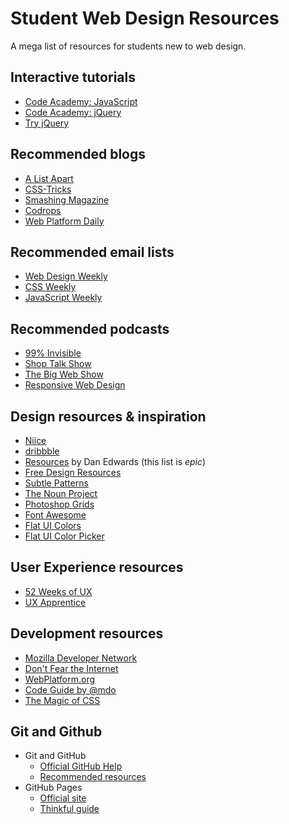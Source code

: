 Student Web Design Resources
=================

A mega list of resources for students new to web design.

## Interactive tutorials

- [Code Academy: JavaScript](http://www.codecademy.com/en/tracks/javascript)
- [Code Academy: jQuery](http://www.codecademy.com/en/tracks/jquery)
- [Try jQuery](http://try.jquery.com/)

## Recommended blogs

- [A List Apart](http://alistapart.com/)
- [CSS-Tricks](http://css-tricks.com/)
- [Smashing Magazine](http://www.smashingmagazine.com/)
- [Codrops](http://tympanus.net/codrops/)
- [Web Platform Daily](http://webplatformdaily.org/)

## Recommended email lists

- [Web Design Weekly](http://web-design-weekly.com/)
- [CSS Weekly](http://css-weekly.com/)
- [JavaScript Weekly](http://javascriptweekly.com/)

## Recommended podcasts

- [99% Invisible](http://99percentinvisible.org/)
- [Shop Talk Show](http://shoptalkshow.com/)
- [The Big Web Show](http://5by5.tv/bigwebshow)
- [Responsive Web Design](http://responsivewebdesign.com/podcast/)

## Design resources & inspiration

- [Niice](https://niice.co/)
- [dribbble](https://dribbble.com/)
- [Resources](https://medium.com/@de/resources-799d16952a56) by Dan Edwards (this list is *epic*)
- [Free Design Resources](https://medium.com/@ingojoseph/free-design-resources-187bb30cc762)
- [Subtle Patterns](http://subtlepatterns.com/)
- [The Noun Project](http://thenounproject.com/)
- [Photoshop Grids](http://www.ravelrumba.com/photoshop-grids/)
- [Font Awesome](http://fortawesome.github.io/Font-Awesome/)
- [Flat UI Colors](http://flatuicolors.com/)
- [Flat UI Color Picker](http://www.flatuicolorpicker.com/)

## User Experience resources

- [52 Weeks of UX](http://52weeksofux.com/)
- [UX Apprentice](http://www.uxapprentice.com/)

## Development resources

- [Mozilla Developer Network](https://developer.mozilla.org/en-US/)
- [Don't Fear the Internet](http://www.dontfeartheinternet.com/)
- [WebPlatform.org](http://www.webplatform.org/)
- [Code Guide by @mdo](http://codeguide.co/)
- [The Magic of CSS](http://adamschwartz.co/magic-of-css/)

## Git and Github
- Git and GitHub
    - [Official GitHub Help](https://help.github.com/)
    - [Recommended resources](https://help.github.com/articles/what-are-other-good-resources-for-learning-git-and-github)
- GitHub Pages
    - [Official site](http://pages.github.com/)
    - [Thinkful guide](http://www.thinkful.com/learn/a-guide-to-using-github-pages/)
